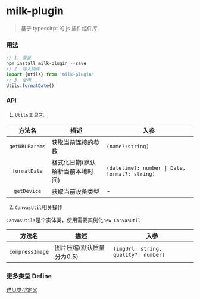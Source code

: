 # milk-plugin

> 基于 typescirpt 的 js 插件组件库

### 用法

```js
// 1. 安装
npm install milk-plugin --save
// 2. 导入插件
import {Utils} from 'milk-plugin'
// 3. 使用
Utils.formatDate()
```

### API

1. `Utils`工具包


| 方法名 | 描述 | 入参 |
| :--: | --- | --- |
| `getURLParams` | 获取当前连接的参数| `(name?:string)` |
| `formatDate`| 格式化日期(默认解析当前本地时间) | `(datetime?: number \| Date, format?: string)` |
| `getDevice` | 获取当前设备类型 | - |

2. `CanvasUtil`相关操作

`CanvasUtils`是个实体类，使用需要实例化`new CanvasUtil`

| 方法名 | 描述 | 入参 |
| :--: | -- | -- |
| `compressImage` | 图片压缩(默认质量分为0.5) | `(imgUrl: string, quality?: number)` |

### 更多类型 Define

[详见类型定义](/src/main.d.ts)

